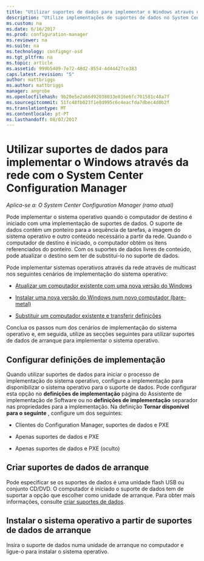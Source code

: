 ```yaml
---
title: "Utilizar suportes de dados para implementar o Windows através da rede | Microsoft Docs"
description: "Utilize implementações de suportes de dados no System Center Configuration Manager para implementar o sistema operativo quando iniciar o computador de destino."
ms.custom: na
ms.date: 6/16/2017
ms.prod: configuration-manager
ms.reviewer: na
ms.suite: na
ms.technology: configmgr-osd
ms.tgt_pltfrm: na
ms.topic: article
ms.assetid: 999b5409-7e72-48d2-8554-4d44427ce383
caps.latest.revision: "5"
author: mattbriggs
ms.author: mattbriggs
manager: angrobe
ms.openlocfilehash: 9b20e5e2a66d92038033e816e6fc701581c48a7f
ms.sourcegitcommit: 51fc48fb023f1e8d995c6c4eacfda7dbec4d0b2f
ms.translationtype: MT
ms.contentlocale: pt-PT
ms.lasthandoff: 08/07/2017
---
```

# <a name="use-bootable-media-to-deploy-windows-over-the-network-with-system-center-configuration-manager"></a>Utilizar suportes de dados para implementar o Windows através da rede com o System Center Configuration Manager

*Aplica-se a: O System Center Configuration Manager (ramo atual)*

Pode implementar o sistema operativo quando o computador de destino é iniciado com uma implementação de suportes de dados. O suporte de dados contém um ponteiro para a sequência de tarefas, a imagem do sistema operativo e outro conteúdo necessário a partir da rede. Quando o computador de destino é iniciado, o computador obtém os itens referenciados do ponteiro. Com os suportes de dados livres de conteúdo, pode atualizar o destino sem ter de substituí-lo no suporte de dados.

Pode implementar sistemas operativos através da rede através de multicast nos seguintes cenários de implementação do sistema operativo:

-   [Atualizar um computador existente com uma nova versão do Windows](refresh-an-existing-computer-with-a-new-version-of-windows.md)

-   [Instalar uma nova versão do Windows num novo computador (bare-metal)](install-new-windows-version-new-computer-bare-metal.md)  

-   [Substituir um computador existente e transferir definições](replace-an-existing-computer-and-transfer-settings.md)  

Conclua os passos num dos cenários de implementação do sistema operativo e, em seguida, utilize as secções seguintes para utilizar suportes de dados de arranque para implementar o sistema operativo.  

## <a name="configure-deployment-settings"></a>Configurar definições de implementação  
Quando utilizar suportes de dados para iniciar o processo de implementação do sistema operativo, configure a implementação para disponibilizar o sistema operativo para o suporte de dados. Pode configurar esta opção no **definições de implementação** página do Assistente de implementação de Software ou no **definições de implementação** separador nas propriedades para a implementação. Na definição **Tornar disponível para o seguinte** , configure um dos seguintes:

-   Clientes do Configuration Manager, suportes de dados e PXE

-   Apenas suportes de dados e PXE

-   Apenas suportes de dados e PXE (oculto)

## <a name="create-the-bootable-media"></a>Criar suportes de dados de arranque
Pode especificar se os suportes de dados é uma unidade flash USB ou conjunto CD/DVD. O computador é iniciado o suporte de dados tem de suportar a opção que escolher como unidade de arranque. Para obter mais informações, consulte [criar suportes de dados](create-bootable-media.md).  

##  <a name="BKMK_Deploy"></a> Instalar o sistema operativo a partir de suportes de dados de arranque  
Insira o suporte de dados numa unidade de arranque no computador e ligue-o para instalar o sistema operativo.
